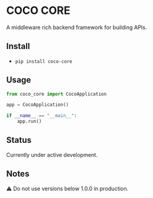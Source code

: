 # COCO CORE

A middleware rich backend framework for building APIs.

## Install

- `pip install coco-core`

## Usage

```python
from coco_core import CocoApplication

app = CocoApplication()

if __name__ == "__main__":
    app.run()

```

## Status

Currently under active development.

## Notes

⚠️ Do not use versions below 1.0.0 in production.
